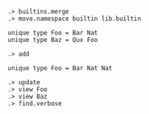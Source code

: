 ```ucm:hide
.> builtins.merge
.> move.namespace builtin lib.builtin
```

```unison
unique type Foo = Bar Nat
unique type Baz = Qux Foo
```

```ucm
.> add
```

```unison
unique type Foo = Bar Nat Nat
```

```ucm
.> update
.> view Foo
.> view Baz
.> find.verbose
```
